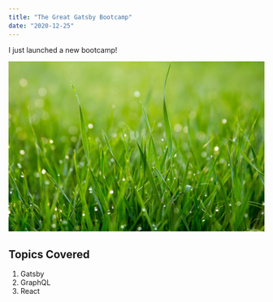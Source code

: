 ```yaml
---
title: "The Great Gatsby Bootcamp"
date: "2020-12-25"
---
```


I just launched a new bootcamp!

![Grass](./grass.png)

## Topics Covered

1. Gatsby
2. GraphQL
3. React



